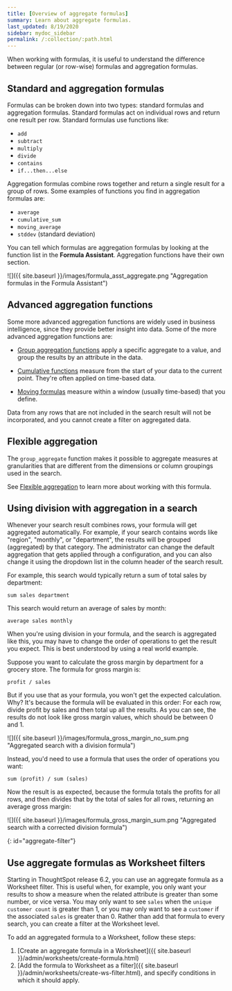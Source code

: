 ```yaml
---
title: [Overview of aggregate formulas]
summary: Learn about aggregate formulas.
last_updated: 8/19/2020
sidebar: mydoc_sidebar
permalink: /:collection/:path.html
---
```

When working with formulas, it is useful to understand the difference between
regular (or row-wise) formulas and aggregation formulas.

## Standard and aggregation formulas

Formulas can be broken down into two types: standard formulas and aggregation formulas.
Standard formulas act on individual rows and return one result per row.
Standard formulas use functions like:

* `add`
* `subtract`
* `multiply`
* `divide`
* `contains`
* `if...then...else`

Aggregation formulas combine rows together and return a single result for a
group of rows. Some examples of functions you find in aggregation formulas are:

* `average`
* `cumulative_sum`
* `moving_average`
* `stddev` (standard deviation)

You can tell which formulas are aggregation formulas by looking at the function
list in the **Formula Assistant**. Aggregation functions have their own section.

 ![]({{ site.baseurl }}/images/formula_asst_aggregate.png "Aggregation formulas in the Formula Assistant")

## Advanced aggregation functions

Some more advanced aggregation functions are widely used in business
intelligence, since they provide better insight into data. Some of the more
advanced aggregation functions are:

- [Group aggregation functions](about-pinned-measures.html#) apply a specific aggregate to a value, and group the results by an attribute in the data.

- [Cumulative functions](about-cumulative-formulas.html#) measure from the start of your data to the current point. They're often applied on time-based data.

-  [Moving formulas](about-moving-formulas.html#) measure within a window (usually time-based) that you define.

Data from any rows that are not included in the search result will not be incorporated, and you cannot create a filter on aggregated data.

## Flexible aggregation

The `group_aggregate` function makes it possible to aggregate measures at granularities that are
different from the dimensions or column groupings used in the search.

See [Flexible aggregation](aggregation-flexible.html#) to learn more about working with this formula.

## Using division with aggregation in a search

Whenever your search result combines rows, your formula will get aggregated
automatically. For example, if your search contains words like "region",
"monthly", or "department", the results will be grouped (aggregated) by that
category. The administrator can change the default aggregation that gets applied
through a configuration, and you can also change it using the dropdown list in
the column header of the search result.

For example, this search would typically return a sum of total sales by department:

```
sum sales department
```

This search would return an average of sales by month:

```
average sales monthly
```

When you're using division in your formula, and the search is aggregated like
this, you may have to change the order of operations to get the result you
expect. This is best understood by using a real world example.

Suppose you want to calculate the gross margin by department for a grocery
store. The formula for gross margin is:

```
profit / sales
```

But if you use that as your formula, you won't get the expected calculation.
Why? It's because the formula will be evaluated in this order: For each row,
divide profit by sales and then total up all the results. As you can see, the
results do not look like gross margin values, which should be between 0 and 1.

 ![]({{ site.baseurl }}/images/formula_gross_margin_no_sum.png "Aggregated search with a division formula")

Instead, you'd need to use a formula that uses the order of operations you want:

```
sum (profit) / sum (sales)
```

Now the result is as expected, because the formula totals the profits for all
rows, and then divides that by the total of sales for all rows, returning an
average gross margin:

 ![]({{ site.baseurl }}/images/formula_gross_margin_sum.png "Aggregated search with a corrected division formula")

{: id="aggregate-filter"}
## Use aggregate formulas as Worksheet filters
Starting in ThoughtSpot release 6.2, you can use an aggregate formula as a Worksheet filter. This is useful when, for example, you only want your results to show a measure when the related attribute is greater than some number, or vice versa. You may only want to see `sales` when the `unique customer count` is greater than 1, or you may only want to see a `customer` if the associated `sales` is greater than 0. Rather than add that formula to every search, you can create a filter at the Worksheet level.

To add an aggregated formula to a Worksheet, follow these steps:
1. [Create an aggregate formula in a Worksheet]({{ site.baseurl }}/admin/worksheets/create-formula.html)
2. [Add the formula to Worksheet as a filter]({{ site.baseurl }}/admin/worksheets/create-ws-filter.html), and specify conditions in which it should apply.
